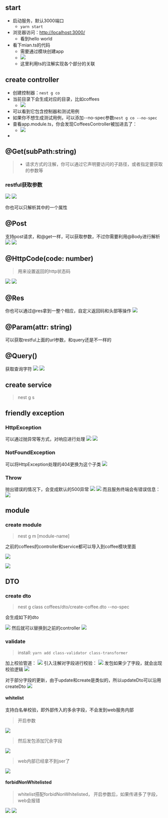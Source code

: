 
## start

- 启动服务，默认3000端口
	- `yarn start`
- 浏览器访问：<http://localhost:3000/>
	- 看到hello world
- 看下mian.ts的代码
	- 需要通过模块创建app
	- ![](images/docs/TODO/IMG-20240822134220495.png)
	- 这里利用ts的注解实现各个部分的关联

## create controller

- 创建控制器：`nest g co`
- 当前目录下会生成对应的目录，比如coffees
	- ![](images/TODO.png)
- 可以看到它包含控制器和测试用例
- 如果你不想生成测试用例，可以添加--no-spec参数`nest g co --no-spec`
- 查看app.module.ts，你会发现CoffeesController被加进去了：
	- ![](images/TODO-1.png)
- 

## @Get(subPath:string)

> - 请求方式的注解，你可以通过它声明要访问的子路径，或者指定要获取的参数等

### restful获取参数

![](images/TODO-2.png)
![](images/TODO-3.png)

你也可以只解析其中的一个属性
## @Post
支持post请求，和@get一样，可以获取参数，不过你需要利用@Body进行解析
![](images/TODO-4.png)
![](images/TODO-5.png)

## @HttpCode(code: number)

> 用来设置返回的http状态码

![](images/TODO-6.png)
![](images/TODO-7.png)

## @Res
你也可以通过@res拿到一整个相应，自定义返回码和头部等操作
![](images/TODO-8.png)

## @Param(attr: string)
可以获取restful上面的url参数，和query还是不一样的

## @Query()
获取查询字符
![](images/docs/TODO/IMG-20240823231105571.png)
![](images/docs/TODO/IMG-20240823231153805.png)

## create service

> nest g s


## friendly exception

### HttpException

可以通过抛异常等方式，对响应进行处理
![](images/docs/TODO/IMG-20240824101553462.png)
![](images/image/TODO-1724465858670.jpeg)
### NotFoundException
可以将HttpException处理的404更换为这个子类
![](images/image/TODO-1724465975661.jpeg)
### Throw
抛出错误的情况下，会变成默认的500异常
![](images/image/TODO-1724466085762.jpeg)
![](images/image/TODO-1724466092294.jpeg)
而且服务终端会有错误信息：
![](images/image/TODO-1724466107564.jpeg)


## module

### create module

> nest g m [module-name]


之前的coffees的controller和service都可以导入到coffee模块里面

![](images/docs/TODO/IMG-20240824103746438.png)

![](images/docs/TODO/IMG-20240824103809541.png)

## DTO

### create dto

> nest g class coffees/dto/create-coffee.dto --no-spec

会生成如下的dto

![](images/docs/TODO/IMG-20240824105020056.png)
然后就可以替换到之前的controller
![](images/docs/TODO/IMG-20240824105101338.png)

### validate

> install: `yarn add class-validator class-transformer` 

加上校验管道：
![](images/-20240824-5.png)
引入注解对字段进行校验：
![](images/-20240824-6.png)
发包如果少了字段，就会出现校验逻辑
![](images/-20240824-9.png)

对于部分字段的更新，由于update和create是类似的，所以updateDto可以沿用createDto
![](images/-20240824-10.png)

#### whitelist
支持白名单校验，即外部传入的多余字段，不会发到web服务内部

> 开启参数

![](images/-20240824-11.png)

> 然后发包添加冗余字段

![](images/-20240824-12.png)

> web内部已经拿不到jser了

![](images/-20240824-13.png)

#### forbidNonWhitelisted

> whitelist搭配forbidNonWhitelisted， 开启参数后，如果传递多了字段，web会报错

![](images/-20240824-14.png)
![](images/-20240824-15.png)
